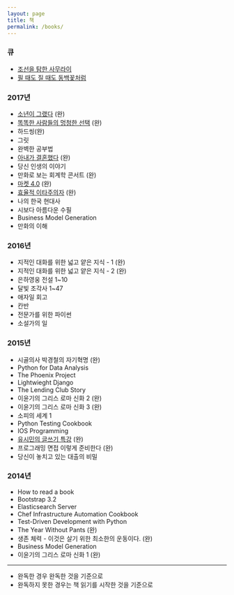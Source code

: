 ```yaml
---
layout: page
title: 책
permalink: /books/
---
```


### 큐

* [조선을 탐한 사무라이](http://www.yes24.com/24/Goods/31881554)
* [필 때도 질 때도 동백꽃처럼](http://www.yes24.com/24/Goods/15241363?Acode=101)

### 2017년 

* [소년이 그랬다](http://localhost:4000/%EB%8F%85%ED%9B%84%EA%B0%90/2017/01/27/%EC%86%8C%EB%85%84%EC%9D%B4-%EA%B7%B8%EB%9E%AC%EB%8B%A4-%EB%82%98%EB%8F%84-%EA%B7%B8%EB%9E%AC%EB%8B%A4.html) (완)
* [똑똑한 사람들의 멍청한 선택](http://localhost:4000/%EB%8F%85%ED%9B%84%EA%B0%90/2017/02/22/%EB%98%91%EB%98%91%ED%95%9C-%EC%82%AC%EB%9E%8C%EB%93%A4%EC%9D%98-%EB%A9%8D%EC%B2%AD%ED%95%9C-%EC%84%A0%ED%83%9D-%EC%9A%A9%EC%96%B4%EC%A0%95%EB%A6%AC.html) (완)
* 하드씽(완)
* 그릿
* 완벽한 공부법
* [아내가 결혼했다](/독후감/2017/03/29/아내가-결혼했다.html) (완)
* 당신 인생의 이야기
* 만화로 보는 회계학 콘서트 (완)
* [마켓 4.0](/독후감/2017/05/08/브랜드를-지지하게-하라.html) (완)
* [효율적 이타주의자](/독후감/2017/04/26/효율적-이타주의자로-한-걸음.html) (완)
* 나의 한국 현대사
* 시보다 아름다운 수필
* Business Model Generation
* 만화의 이해

### 2016년

* 지적인 대화를 위한 넓고 얕은 지식 - 1 (완)
* 지적인 대화를 위한 넓고 얕은 지식 - 2 (완)
* 은하영웅 전설 1~10 
* 달빛 조각사 1~47 
* 애자일 회고
* 칸반
* 전문가를 위한 파이썬
* 소설가의 일

### 2015년

* 시골의사 박경철의 자기혁명 (완)
* Python for Data Analysis
* The Phoenix Project
* Lightwieght Django
* The Lending Club Story
* 이윤기의 그리스 로마 신화 2 (완)
* 이윤기의 그리스 로마 신화 3 (완)
* 소피의 세계 1
* Python Testing Cookbook
* IOS Programming
* [유시민의 글쓰기 특강](http://localhost:4000/%EB%8F%85%ED%9B%84%EA%B0%90/2015/10/23/%EC%9C%A0%EC%8B%9C%EB%AF%BC%EC%9D%98-%EA%B8%80%EC%93%B0%EA%B8%B0-%ED%8A%B9%EA%B0%95.html) (완)
* 프로그래밍 면접 이렇게 준비한다 (완)
* 당신이 놓치고 있는 대출의 비밀

### 2014년

* How to read a book
* Bootstrap 3.2
* Elasticsearch Server
* Chef Infrastructure Automation Cookbook
* Test-Driven Development with Python
* The Year Without Pants (완)
* 생존 체력 - 이것은 살기 위한 최소한의 운동이다. (완)
* Business Model Generation
* 이윤기의 그리스 로마 신화 1 (완)

------------

* 완독한 경우 완독한 것을 기준으로
* 완독하지 못한 경우는 책 읽기를 시작한 것을 기준으로
